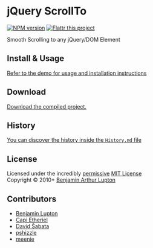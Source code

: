 # jQuery ScrollTo

[![NPM version](https://badge.fury.io/js/jquery-scrollto.png)](https://npmjs.org/package/jquery-scrollto)
[![Flattr this project](https://raw.github.com/balupton/flattr-buttons/master/badge-89x18.gif)](http://flattr.com/thing/344188/balupton-on-Flattr)

Smooth Scrolling to any jQuery/DOM Element


## Install & Usage
[Refer to the demo for usage and installation instructions](http://balupton.github.io/jquery-scrollto/)


## Download
[Download the compiled project.](https://github.com/balupton/jquery-scrollto/zipball/gh-pages)


## History
[You can discover the history inside the `History.md` file](https://github.com/balupton/jquery-scrollto/blob/master/History.md#files)


## License
Licensed under the incredibly [permissive](http://en.wikipedia.org/wiki/Permissive_free_software_licence) [MIT License](http://creativecommons.org/licenses/MIT/)
<br/>Copyright &copy; 2010+ [Benjamin Arthur Lupton](http://balupton.com)


## Contributors

- [Benjamin Lupton](http://github.com/balupton)
- [Capi Etheriel](https://github.com/barraponto)
- [David Šabata](https://github.com/david-sabata)
- [pshizzle](https://github.com/pshizzle)
- [meenie](https://github.com/meenie)
